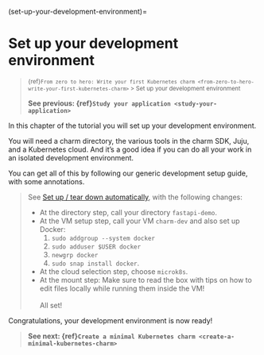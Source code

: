 (set-up-your-development-environment)=
# Set up your development environment

> <small>{ref}`From zero to hero: Write your first Kubernetes charm <from-zero-to-hero-write-your-first-kubernetes-charm>`  > Set up your development environment</small> 
>
> **See previous: {ref}`Study your application <study-your-application>`**

In this chapter of the tutorial you will set up your development environment. 

You will need a charm directory, the various tools in the charm SDK, Juju, and a Kubernetes cloud. And it’s a good idea if you can do all your work in an isolated development environment. 

You can get all of this by following our generic development setup guide, with some annotations. 

> See [Set up / tear down automatically](https://juju.is/docs/juju/set-up--tear-down-your-test-environment#set-up-tear-down-automatically), with the following changes:
> - At the directory step, call your directory `fastapi-demo`. 
> - At the VM setup step, call your VM `charm-dev` and also set up Docker: 
>     1. `sudo addgroup --system docker`
>     1. `sudo adduser $USER docker`
>     1. `newgrp docker`
>     1. `sudo snap install docker`.
> - At the cloud selection step, choose `microk8s`. 
> - At the mount step: Make sure to read the box with tips on how to edit files locally while running them inside the VM! <br><br>
> All set!



Congratulations, your development environment is now ready! 

> **See next: {ref}`Create a minimal Kubernetes charm <create-a-minimal-kubernetes-charm>`**

